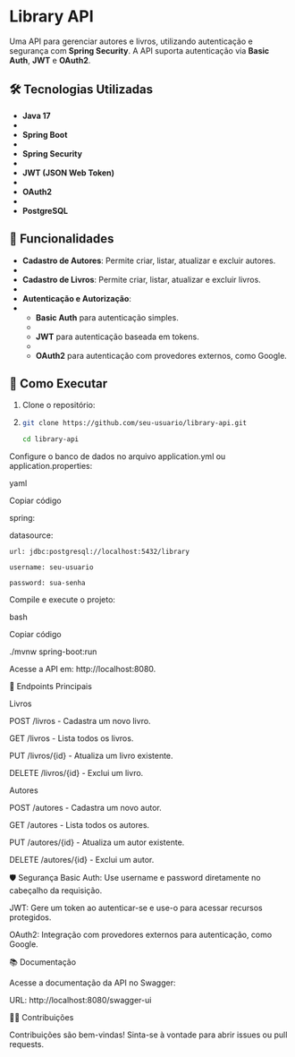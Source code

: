 # Library API

Uma API para gerenciar autores e livros, utilizando autenticação e segurança com **Spring Security**. A API suporta autenticação via **Basic Auth**, **JWT** e **OAuth2**.

## 🛠️ Tecnologias Utilizadas

- **Java 17**
- 
- **Spring Boot**
- 
- **Spring Security**
- 
- **JWT (JSON Web Token)**
- 
- **OAuth2**
- 
- **PostgreSQL**

## 🔑 Funcionalidades

- **Cadastro de Autores**: Permite criar, listar, atualizar e excluir autores.
- 
- **Cadastro de Livros**: Permite criar, listar, atualizar e excluir livros.
- 
- **Autenticação e Autorização**:
- 
  - **Basic Auth** para autenticação simples.
  - 
  - **JWT** para autenticação baseada em tokens.
  - 
  - **OAuth2** para autenticação com provedores externos, como Google.

## 🚀 Como Executar

1. Clone o repositório:
2. 
   ```bash
   git clone https://github.com/seu-usuario/library-api.git
   
   cd library-api
   
Configure o banco de dados no arquivo application.yml ou application.properties:

yaml

Copiar código

spring:

  datasource:
  
    url: jdbc:postgresql://localhost:5432/library
    
    username: seu-usuario
    
    password: sua-senha
    
Compile e execute o projeto:

bash

Copiar código

./mvnw spring-boot:run

Acesse a API em: http://localhost:8080.

📄 Endpoints Principais

Livros

POST /livros - Cadastra um novo livro.

GET /livros - Lista todos os livros.

PUT /livros/{id} - Atualiza um livro existente.

DELETE /livros/{id} - Exclui um livro.

Autores

POST /autores - Cadastra um novo autor.

GET /autores - Lista todos os autores.

PUT /autores/{id} - Atualiza um autor existente.

DELETE /autores/{id} - Exclui um autor.

🛡️ Segurança
Basic Auth: Use username e password diretamente no cabeçalho da requisição.

JWT: Gere um token ao autenticar-se e use-o para acessar recursos protegidos.

OAuth2: Integração com provedores externos para autenticação, como Google.

📚 Documentação

Acesse a documentação da API no Swagger:

URL: http://localhost:8080/swagger-ui

🧑‍💻 Contribuições

Contribuições são bem-vindas! Sinta-se à vontade para abrir issues ou pull requests.
